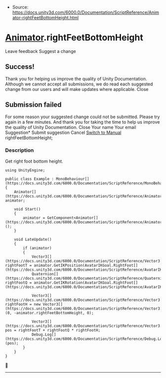 * Source: https://docs.unity3d.com/6000.0/Documentation/ScriptReference/Animator-rightFeetBottomHeight.html

#  [Animator](https://docs.unity3d.com/6000.0/Documentation/ScriptReference/Animator.html).rightFeetBottomHeight
Leave feedback
Suggest a change
## Success!
Thank you for helping us improve the quality of Unity Documentation. Although we cannot accept all submissions, we do read each suggested change from our users and will make updates where applicable.
Close
## Submission failed
For some reason your suggested change could not be submitted. Please <a>try again</a> in a few minutes. And thank you for taking the time to help us improve the quality of Unity Documentation.
Close
Your name Your email Suggestion* Submit suggestion
Cancel
[Switch to Manual](https://docs.unity3d.com/6000.0/Documentation/Manual/class-Animator.html "Go to Animator Component in the Manual")
rightFeetBottomHeight; 
### Description
Get right foot bottom height.
```
using UnityEngine;  
  
public class Example : MonoBehaviour[](https://docs.unity3d.com/6000.0/Documentation/ScriptReference/MonoBehaviour.html)
{
    Animator[](https://docs.unity3d.com/6000.0/Documentation/ScriptReference/Animator.html) animator;  
  
    void Start()
    {
        animator = GetComponent<Animator[](https://docs.unity3d.com/6000.0/Documentation/ScriptReference/Animator.html)>();
    }  
  
    void LateUpdate()
    {
        if (animator)
        {
            Vector3[](https://docs.unity3d.com/6000.0/Documentation/ScriptReference/Vector3.html) rightFootT = animator.GetIKPosition(AvatarIKGoal.RightFoot[](https://docs.unity3d.com/6000.0/Documentation/ScriptReference/AvatarIKGoal.RightFoot.html));
            Quaternion[](https://docs.unity3d.com/6000.0/Documentation/ScriptReference/Quaternion.html) rightFootQ = animator.GetIKRotation(AvatarIKGoal.RightFoot[](https://docs.unity3d.com/6000.0/Documentation/ScriptReference/AvatarIKGoal.RightFoot.html));  
  
            Vector3[](https://docs.unity3d.com/6000.0/Documentation/ScriptReference/Vector3.html) rightFootH = new Vector3[](https://docs.unity3d.com/6000.0/Documentation/ScriptReference/Vector3.html)(0, -animator.rightFeetBottomHeight, 0);  
  
            Vector3[](https://docs.unity3d.com/6000.0/Documentation/ScriptReference/Vector3.html) pos = rightFootT + rightFootQ * rightFootH;
            Debug.Log[](https://docs.unity3d.com/6000.0/Documentation/ScriptReference/Debug.Log.html)(pos);
        }
    }
}

```

* * *
